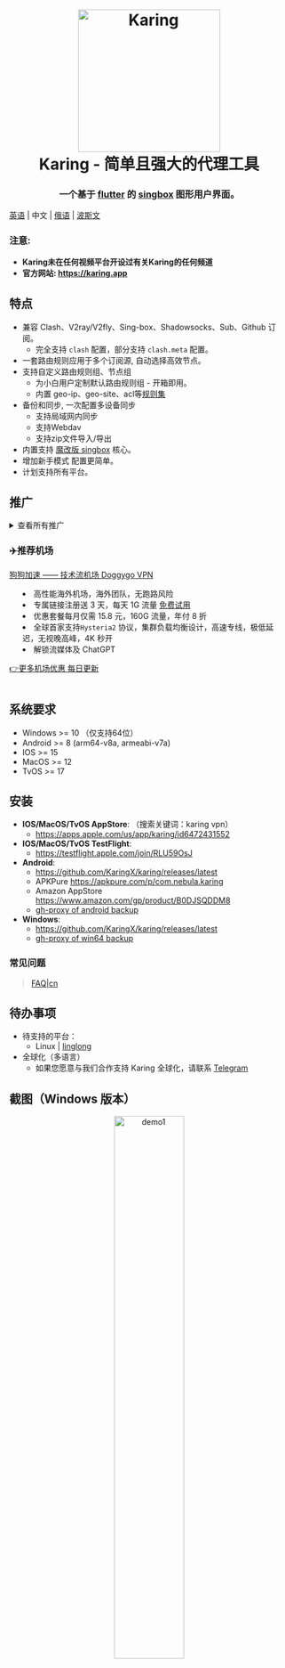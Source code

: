 <h1 align="center">
  <img src="./README_assets/img/mascot.jpg" alt="Karing" width="256" />
  <br>
  Karing - 简单且强大的代理工具
  <br>
</h1>

<h3 align="center">
一个基于 <a href="https://github.com/flutter/flutter">flutter</a> 的 <a href="https://github.com/SagerNet/sing-box">singbox</a> 图形用户界面。
</h3>

[英语](./README.md) | 中文 | [俄语](./README_ru.md) | [波斯文](./README_fa.md)
### 注意: 
- **Karing未在任何视频平台开设过有关Karing的任何频道**
- **官方网站: https://karing.app**
## 特点
- 兼容 Clash、V2ray/V2fly、Sing-box、Shadowsocks、Sub、Github 订阅。
  - 完全支持 `clash` 配置，部分支持 `clash.meta` 配置。
- 一套路由规则应用于多个订阅源, 自动选择高效节点。
- 支持自定义路由规则组、节点组
  - 为小白用户定制默认路由规则组 - 开箱即用。
  - 内置 geo-ip、geo-site、acl等[规则集](https://github.com/KaringX/karing-ruleset/)
- 备份和同步, 一次配置多设备同步
  - 支持局域网内同步
  - 支持Webdav
  - 支持zip文件导入/导出
- 内置支持 [魔改版 singbox](https://github.com/KaringX/sing-box) 核心。
- 增加新手模式 配置更简单。
- 计划支持所有平台。

## 推广
<details>
<summary>查看所有推广



### ✈️推荐机场

[狗狗加速 —— 技术流机场 Doggygo VPN](https://1.x31415926.top/redir.html?url=aHR0cHM6Ly93d3cuZGc2LnRvcC8jL3JlZ2lzdGVyP2NvZGU9bEZINGlpOUQ=&i=3eb&t=1723644053)

- 高性能海外机场，海外团队，无跑路风险
- 专属链接注册送 3 天，每天 1G 流量 [免费试用](https://1.x31415926.top/redir.html?url=aHR0cHM6Ly93d3cuZGc2LnRvcC8jL3JlZ2lzdGVyP2NvZGU9bEZINGlpOUQ=&i=3eb&t=1723644053)
- 优惠套餐每月仅需 15.8 元，160G 流量，年付 8 折
- 全球首家支持`Hysteria2` 协议，集群负载均衡设计，高速专线，极低延迟，无视晚高峰，4K 秒开
- 解锁流媒体及 ChatGPT

[👉更多机场优惠 每日更新](https://1.x31415926.top/)

</summary>

### 🤝机场合作招募
- 👉[联系方式与合作形式](https://karing.app/blog/isp/cooperation)👈
</details>


## 系统要求
- Windows >= 10 （仅支持64位）
- Android >= 8  (arm64-v8a, armeabi-v7a)
- IOS >= 15
- MacOS >= 12
- TvOS >= 17

## 安装
- **IOS/MacOS/TvOS AppStore**: （搜索关键词：karing vpn）
  - https://apps.apple.com/us/app/karing/id6472431552
- **IOS/MacOS/TvOS TestFlight**:
  - https://testflight.apple.com/join/RLU59OsJ
- **Android**:
  - https://github.com/KaringX/karing/releases/latest
  - APKPure https://apkpure.com/p/com.nebula.karing
  - Amazon AppStore https://www.amazon.com/gp/product/B0DJSQDDM8
  - [gh-proxy of android backup](https://dot.karing.app/client.html?p=android)
- **Windows**:
  - https://github.com/KaringX/karing/releases/latest
  - [gh-proxy of win64 backup](https://dot.karing.app/client.html?p=windows)

### 常见问题

> [FAQ|cn](https://karing.app/en/faq/)

## 待办事项
- 待支持的平台：
  - Linux | [linglong](https://linglong.dev/)
- 全球化（多语言）
  - 如果您愿意与我们合作支持 Karing 全球化，请联系 [Telegram](https://t.me/ovowe)

## 截图（Windows 版本）

<div align="center">
  <img src="./README_assets/demo/home.png" alt="demo1" width="50%" />
  </br></br>
  <img src="./README_assets/demo/select_server.png" alt="demo2" width="50%" />
    </br></br>
  <img src="./README_assets/demo/connections.png" alt="demo3" width="50%" />
  </br></br>
  <img src="./README_assets/demo/setting.png" alt="demo4" width="50%" />
  </br></br>
  <img src="./README_assets/demo/routing_group.png" alt="demo5" width="50%" />
  </br></br>
  <img src="./README_assets/demo/add_profile_link.png" alt="demo6" width="50%" />
</div>

## 提交需求/bug
[欢迎报告问题！](https://github.com/KaringX/karing/issues)

## 捐赠
![donate](./README_assets/img/donate-usdt.jpg)

## Projects
### 致谢: Karing 基于或受到这些项目的启发：

- [flutter](https://flutter.dev/)：使构建美观应用变得轻松快捷。
- [singbox](https://sing-box.sagernet.org/)：通用代理平台。
- [Meta-Docs](https://wiki.metacubex.one/config/)：Clash.Meta 文档

### Karing Team:
- [Karing](https://karing.app): https://karing.app
- [Clash Mi](https://clashmi.app/): https://clashmi.app/
- [sing-poet](https://github.com/KaringX/sing-poet)


